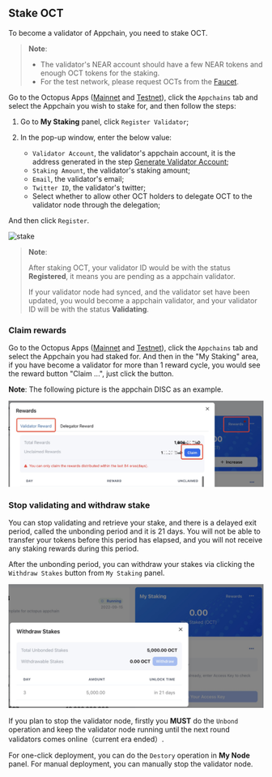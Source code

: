 ## Stake OCT

To become a validator of Appchain, you need to stake OCT.

> **Note**: 
>
> * The validator's NEAR account should have a few NEAR tokens and enough OCT tokens for the staking.
> * For the test network, please request OCTs from the [Faucet](https://faucet.testnet.oct.network/).

Go to the Octopus Apps ([Mainnet](https://mainnet.oct.network) and [Testnet](https://testnet.oct.network)), click the `Appchains` tab and select the Appchain you wish to stake for, and then follow the steps:

1. Go to  **My Staking**  panel, click `Register Validator`;

2. In the pop-up window, enter the below value:
    * `Validator Account`, the validator's appchain account, it is the address generated in the step [Generate Validator Account](./validator-generate-keys.md);
    * `Staking Amount`, the validator's staking amount;
    * `Email`, the validator's email;
    * `Twitter ID`, the validator's twitter;
    * Select whether to allow other OCT holders to delegate OCT to the validator node through the delegation;
 
And then click `Register`. 

![stake](../images/maintain/validator_stake.jpg)

> **Note**: 
>
> After staking OCT,  your validator ID would be with the status **Registered**, it means you are pending as a appchain validator. 
>
> If your validator node had synced, and the validator set have been updated,  you would become a appchain validator, and your validator ID will be with the status **Validating**.

### Claim rewards

Go to the Octopus Apps ([Mainnet](https://mainnet.oct.network) and [Testnet](https://testnet.oct.network)), click the `Appchains` tab and select the Appchain you had staked for. And then in the "My Staking" area, if you have become a validator for more than 1 reward cycle, you would see the reward button "Claim ...", just click the button.

**Note**: The following picture is the appchain DISC as an example.

![claim](../images/maintain/validator_claim_rewards.jpg)

### Stop validating and withdraw stake

You can stop validating and retrieve your stake, and there is a delayed exit period, called the unbonding period and it is 21 days. You will not be able to transfer your tokens before this period has elapsed, and you will not receive any staking rewards during this period.

After the unbonding period, you can withdraw your stakes via clicking the `Withdraw Stakes` button from `My Staking` panel.

![withdraw stakes](../images/maintain/withdraw_stakes.jpg)

If you plan to stop the validator node, firstly you **MUST** do the `Unbond` operation and keep the validator node running until the next round validators comes online（current era ended）.

For one-click deployment, you can do the `Destory` operation in  **My Node**  panel. For manual deployment, you can manually stop the validator node.